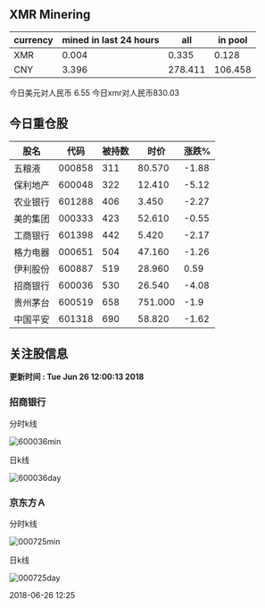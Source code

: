 ## XMR Minering

|currency|mined in last 24 hours|all|in pool|
|---|---|---|---|
|XMR|0.004|0.335|0.128|
|CNY|3.396|278.411|106.458|

今日美元对人民币 6.55	今日xmr对人民币830.03


## 今日重仓股 

|股名|代码|被持数|时价|涨跌%|
|---|---|---|---|---|
|五粮液|000858|311|80.570|-1.88|
|保利地产|600048|322|12.410|-5.12|
|农业银行|601288|406|3.450|-2.27|
|美的集团|000333|423|52.610|-0.55|
|工商银行|601398|442|5.420|-2.17|
|格力电器|000651|504|47.160|-1.26|
|伊利股份|600887|519|28.960|0.59|
|招商银行|600036|530|26.540|-4.08|
|贵州茅台|600519|658|751.000|-1.9|
|中国平安|601318|690|58.820|-1.62|

## 关注股信息
**更新时间 : Tue Jun 26 12:00:13 2018**
### 招商银行 
分时k线

![600036min](http://image.sinajs.cn/newchart/min/n/sh600036.gif)

日k线

![600036day](http://image.sinajs.cn/newchart/daily/n/sh600036.gif)

### 京东方Ａ 
分时k线

![000725min](http://image.sinajs.cn/newchart/min/n/sz000725.gif)

日k线

![000725day](http://image.sinajs.cn/newchart/daily/n/sz000725.gif)

2018-06-26 12:25
